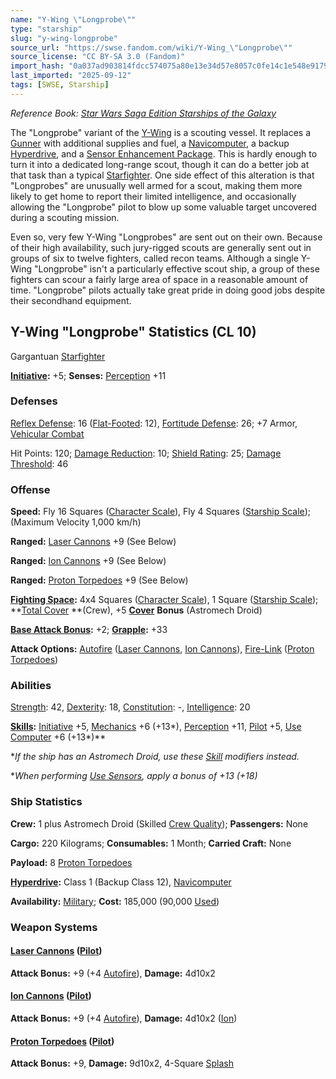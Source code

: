 ```yaml
---
name: "Y-Wing \"Longprobe\""
type: "starship"
slug: "y-wing-longprobe"
source_url: "https://swse.fandom.com/wiki/Y-Wing_\"Longprobe\""
source_license: "CC BY-SA 3.0 (Fandom)"
import_hash: "0a037ad903814fdcc574075a80e13e34d57e8057c0fe14c1e548e9179e823ee6"
last_imported: "2025-09-12"
tags: [SWSE, Starship]
---
```

*Reference Book: [Star Wars Saga Edition Starships of the Galaxy](https://swse.fandom.com/wiki/Star_Wars_Saga_Edition_Starships_of_the_Galaxy)*

The "Longprobe" variant of the [Y-Wing](https://swse.fandom.com/wiki/Y-Wing) is a scouting vessel. It replaces a [Gunner](https://swse.fandom.com/wiki/Gunner) with additional supplies and fuel, a [Navicomputer](https://swse.fandom.com/wiki/Navicomputer), a backup [Hyperdrive](https://swse.fandom.com/wiki/Hyperdrive), and a [Sensor Enhancement Package](https://swse.fandom.com/wiki/Sensor_Enhancement_Package). This is hardly enough to turn it into a dedicated long-range scout, though it can do a better job at that task than a typical [Starfighter](https://swse.fandom.com/wiki/Starfighter). One side effect of this alteration is that "Longprobes" are unusually well armed for a scout, making them more likely to get home to report their limited intelligence, and occasionally allowing the "Longprobe" pilot to blow up some valuable target uncovered during a scouting mission.

Even so, very few Y-Wing "Longprobes" are sent out on their own. Because of their high availability, such jury-rigged scouts are generally sent out in groups of six to twelve fighters, called recon teams. Although a single Y-Wing "Longprobe" isn't a particularly effective scout ship, a group of these fighters can scour a fairly large area of space in a reasonable amount of time. "Longprobe" pilots actually take great pride in doing good jobs despite their secondhand equipment.

## Y-Wing "Longprobe" Statistics (CL 10)
Gargantuan [Starfighter](https://swse.fandom.com/wiki/Starfighter)

**[Initiative](https://swse.fandom.com/wiki/Initiative):** +5; **Senses:** [Perception](https://swse.fandom.com/wiki/Perception) +11
### Defenses
[Reflex Defense](https://swse.fandom.com/wiki/Reflex_Defense_(Vehicles)): 16 ([Flat-Footed](https://swse.fandom.com/wiki/Flat-Footed): 12), [Fortitude Defense](https://swse.fandom.com/wiki/Fortitude_Defense_(Vehicles)): 26; +7 Armor, [Vehicular Combat](https://swse.fandom.com/wiki/Vehicular_Combat)

Hit Points: 120; [Damage Reduction](https://swse.fandom.com/wiki/Damage_Reduction): 10; [Shield Rating](https://swse.fandom.com/wiki/Shield_Rating): 25; [Damage Threshold](https://swse.fandom.com/wiki/Damage_Threshold_(Vehicles)): 46
### Offense
**Speed:** Fly 16 Squares ([Character Scale](https://swse.fandom.com/wiki/Character_Scale)), Fly 4 Squares ([Starship Scale](https://swse.fandom.com/wiki/Starship_Scale)); (Maximum Velocity 1,000 km/h)

**Ranged:** [Laser Cannons](https://swse.fandom.com/wiki/Laser_Cannons) +9 (See Below)

**Ranged:** [Ion Cannons](https://swse.fandom.com/wiki/Ion_Cannons) +9 (See Below)

**Ranged:** [Proton Torpedoes](https://swse.fandom.com/wiki/Proton_Torpedoes) +9 (See Below)

**[Fighting Space](https://swse.fandom.com/wiki/Fighting_Space):** 4x4 Squares ([Character Scale](https://swse.fandom.com/wiki/Character_Scale)), 1 Square ([Starship Scale](https://swse.fandom.com/wiki/Starship_Scale)); **[Total Cover](https://swse.fandom.com/wiki/Total_Cover) **(Crew), +5 [**Cover**](https://swse.fandom.com/wiki/Cover) **Bonus** (Astromech Droid)

**[Base Attack Bonus](https://swse.fandom.com/wiki/Base_Attack_Bonus):** +2; **[Grapple](https://swse.fandom.com/wiki/Grapple):** +33

**Attack Options:** [Autofire](https://swse.fandom.com/wiki/Autofire_(Vehicle_Combat)) ([Laser Cannons](https://swse.fandom.com/wiki/Laser_Cannons), [Ion Cannons](https://swse.fandom.com/wiki/Ion_Cannons)), [Fire-Link](https://swse.fandom.com/wiki/Fire-Link) ([Proton Torpedoes](https://swse.fandom.com/wiki/Proton_Torpedoes))
### Abilities
[Strength](https://swse.fandom.com/wiki/Strength): 42, [Dexterity](https://swse.fandom.com/wiki/Dexterity): 18, [Constitution](https://swse.fandom.com/wiki/Constitution): -, [Intelligence](https://swse.fandom.com/wiki/Intelligence): 20

**[Skills](https://swse.fandom.com/wiki/Skills):** [Initiative](https://swse.fandom.com/wiki/Initiative) +5, [Mechanics](https://swse.fandom.com/wiki/Mechanics) +6 (+13*), [Perception](https://swse.fandom.com/wiki/Perception) +11, [Pilot](https://swse.fandom.com/wiki/Pilot) +5, [Use Computer](https://swse.fandom.com/wiki/Use_Computer) +6 (+13*)**

**If the ship has an Astromech Droid, use these [Skill](https://swse.fandom.com/wiki/Skill) modifiers instead.*

***When performing [Use Sensors](https://swse.fandom.com/wiki/Use_Sensors), apply a bonus of +13 (+18*)*
### Ship Statistics
**Crew:** 1 plus Astromech Droid (Skilled [Crew Quality](https://swse.fandom.com/wiki/Crew_Quality)); **Passengers:** None

**Cargo:** 220 Kilograms; **Consumables:** 1 Month; **Carried Craft:** None

**Payload:** 8 [Proton Torpedoes](https://swse.fandom.com/wiki/Proton_Torpedoes)

**[Hyperdrive](https://swse.fandom.com/wiki/Hyperdrive):** Class 1 (Backup Class 12), [Navicomputer](https://swse.fandom.com/wiki/Navicomputer)

**Availability:** [Military](https://swse.fandom.com/wiki/Military); **Cost:** 185,000 (90,000 [Used](https://swse.fandom.com/wiki/Used))
### Weapon Systems
#### **[Laser Cannons](https://swse.fandom.com/wiki/Laser_Cannons) ([Pilot](https://swse.fandom.com/wiki/Pilot_(Vehicle_Combat)))**
**Attack Bonus:** +9 (+4 [Autofire](https://swse.fandom.com/wiki/Autofire_(Vehicle_Combat))), **Damage:** 4d10x2
#### **[Ion Cannons](https://swse.fandom.com/wiki/Ion_Cannons) ([Pilot](https://swse.fandom.com/wiki/Pilot_(Vehicle_Combat)))**
**Attack Bonus:** +9 (+4 [Autofire](https://swse.fandom.com/wiki/Autofire_(Vehicle_Combat))), **Damage:** 4d10x2 ([Ion](https://swse.fandom.com/wiki/Ion))
#### **[Proton Torpedoes](https://swse.fandom.com/wiki/Proton_Torpedoes) ([Pilot](https://swse.fandom.com/wiki/Pilot_(Vehicle_Combat)))**
**Attack Bonus:** +9, **Damage:** 9d10x2, 4-Square [Splash](https://swse.fandom.com/wiki/Splash)